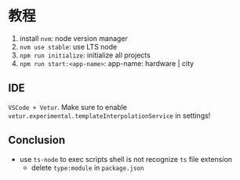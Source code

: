 # 教程

1. install `nvm`: node version manager
2. `nvm use stable`: use LTS node
3. `npm run initialize`: initialize all projects
4. `npm run start:<app-name>`: app-name: hardware | city

## IDE

`VSCode + Vetur`. Make sure to enable `vetur.experimental.templateInterpolationService` in settings!

## Conclusion

- use `ts-node` to exec scripts shell is not recognize `ts` file extension
  - delete `type:module` in `package.json`
